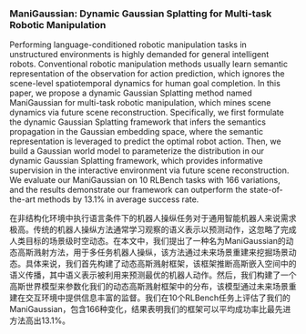 ### ManiGaussian: Dynamic Gaussian Splatting for Multi-task Robotic Manipulation

Performing language-conditioned robotic manipulation tasks in unstructured environments is highly demanded for general intelligent robots. Conventional robotic manipulation methods usually learn semantic representation of the observation for action prediction, which ignores the scene-level spatiotemporal dynamics for human goal completion. In this paper, we propose a dynamic Gaussian Splatting method named ManiGaussian for multi-task robotic manipulation, which mines scene dynamics via future scene reconstruction. Specifically, we first formulate the dynamic Gaussian Splatting framework that infers the semantics propagation in the Gaussian embedding space, where the semantic representation is leveraged to predict the optimal robot action. Then, we build a Gaussian world model to parameterize the distribution in our dynamic Gaussian Splatting framework, which provides informative supervision in the interactive environment via future scene reconstruction. We evaluate our ManiGaussian on 10 RLBench tasks with 166 variations, and the results demonstrate our framework can outperform the state-of-the-art methods by 13.1\% in average success rate.

在非结构化环境中执行语言条件下的机器人操纵任务对于通用智能机器人来说需求极高。传统的机器人操纵方法通常学习观察的语义表示以预测动作，这忽略了完成人类目标的场景级时空动态。在本文中，我们提出了一种名为ManiGaussian的动态高斯溅射方法，用于多任务机器人操纵，该方法通过未来场景重建来挖掘场景动态。具体来说，我们首先构建了动态高斯溅射框架，该框架推断高斯嵌入空间中的语义传播，其中语义表示被利用来预测最优的机器人动作。然后，我们构建了一个高斯世界模型来参数化我们的动态高斯溅射框架中的分布，该模型通过未来场景重建在交互环境中提供信息丰富的监督。我们在10个RLBench任务上评估了我们的ManiGaussian，包含166种变化，结果表明我们的框架可以平均成功率比最先进方法高出13.1\%。
